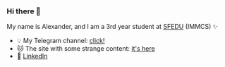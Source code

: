 ### Hi there 👋
My name is Alexander, and I am a 3rd year student at [SFEDU](https://sfedu.ru) (IMMCS) ✨ <br>
- 💡 My Telegram channel: [click!](https://t.me/aleqsanbr)
- 🐱 The site with some strange content: [it's here](https://u-pov.ru)
- 💽 [LinkedIn](https://www.linkedin.com/in/aleqsanbr)
